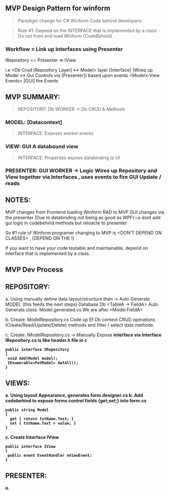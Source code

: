  ## MVP Design Pattern for winform 
 
 > Paradigm change for C# Winform Code behind developers:
 
 > Rule #1: Depend on the INTERFACE that is implemented by a class - Do not front end load Winform (CodeBehind)
 
### Workflow = Link up Interfaces using Presenter
IRepository <= Presenter => IView

i.e <Db Crud [Repository Layer] <-> Model> layer [Interface] (Wires up Model <-> Gui Controls via [Presenter]) based upon events  <Model<-View Events> [GUI] fire Events

## MVP SUMMARY:
> REPOSITORY: Db WORKER -> Db CRUD & Methods
### MODEL: [Datacontext] 
>INTERFACE: Exposes worker events 
### VIEW: GUI A databound view
>INTERFACE: Properties expose databinding to UI
### PRESENTER: GUI WORKER -> Logic Wires up Repository and View together via Interfaces , uses events to fire GUI Update / reads 

## NOTES:
MVP changes from Frontend loading Winform RAD to MVP GUI changes via the presenter (Due to databinding not being as good as WPF)
i.e dont add gui logis in codebehind methods but reloacte to presenter

So #1 rule of Winform programer changing to MVP is <DON'T DEPEND ON CLASSES> , [DEPEND ON THE <INTERFACES>!]

If you want to have your code testable and maintainable, depend on interface that is implemented by a class.

## MVP Dev Process

## REPOSITORY:
a. Using <EF Visual Editor> manually define data layout/structure then -> Auto Generate MODEL (this feeds the next steps)
Database Db
 <TableA -> FieldA>
Auto Generate class: Model.generated.cs
 We are after
 <Model.FieldA>
 
b. Create: ModelRepository.cs Code up Ef Db context CRUD operations (Create/Read/Update/Delete) methods and filter / select data methods
          
c. Create: IModelRepository.cs -> Manually Expose <b> interface via
  Interface IRepository.cs is like header.h file in c
  
```             
public interface IRepository
{
 void Add(Model model);
 IEnumerable<PetModel> GetAll();
}   
```

## VIEWS:
a. Using <Winform RAD> layout Appearance, generates form.designer.cs
b. Add codebehind to expose forms control fields {get;set;} into form.cs
```
public string Model
{
  get { return txtName.Text; }
  set { txtName.Text = value; }
}
```
           
c. Create Interface IView 
```
public interface IView
{
 public event EventHandler eViewEvent;
}   
```
## PRESENTER: 
a.
